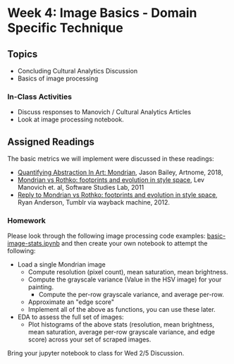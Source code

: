 # Week 4: Image Basics - Domain Specific Technique

## Topics

* Concluding Cultural Analytics Discussion
* Basics of image processing


### In-Class Activities

* Discuss responses to Manovich / Cultural Analytics Articles
* Look at image processing notebook.

## Assigned Readings

The basic metrics we will implement were discussed in these readings:
* [Quantifying Abstraction In Art: Mondrian](https://www.artnome.com/news/2018/4/11/quantifying-modrian-journey-to-abstraction), Jason Bailey, Artnome, 2018,  
* [Mondrian vs Rothko: footprints and evolution in style space](http://lab.softwarestudies.com/2011/06/mondrian-vs-rothko-footprints-and.html), Lev Manovich et. al, Software Studies Lab, 2011
* [Reply to Mondrian vs Rothko: footprints and evolution in style space](https://web.archive.org/web/20120717071426/http://iwasnteventhere.tumblr.com/post/7882377942/reply-to-mondrian-vs-rothko-footprints-and-evolution), Ryan Anderson, Tumblr via wayback machine, 2012.

### Homework

Please look through the following image processing code examples: [basic-image-stats.ipynb](basic-image-stats.ipynb) and then create your own notebook to attempt the following: 

* Load a single Mondrian image
  * Compute resolution (pixel count), mean saturation, mean brightness.
  * Compute the grayscale variance (Value in the HSV image) for your painting. 
    * Compute the per-row grayscale variance, and average per-row.
  * Approximate an "edge score"
  * Implement all of the above as functions, you can use these later.
* EDA to assess the full set of images:
  * Plot histograms of the above stats (resolution, mean brightness, mean saturation, average per-row grayscale variance, and edge score) across your set of scraped images. 
  
Bring your jupyter notebook to class for Wed 2/5 Discussion.
